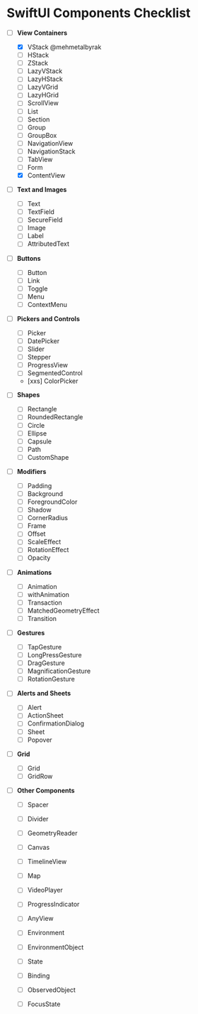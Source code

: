 # SwiftUI Components Checklist

- [ ] **View Containers**
  - [x] VStack @mehmetalbyrak
  - [ ] HStack
  - [ ] ZStack
  - [ ] LazyVStack
  - [ ] LazyHStack
  - [ ] LazyVGrid
  - [ ] LazyHGrid
  - [ ] ScrollView
  - [ ] List
  - [ ] Section
  - [ ] Group
  - [ ] GroupBox
  - [ ] NavigationView
  - [ ] NavigationStack
  - [ ] TabView
  - [ ] Form
  - [x] ContentView

- [ ] **Text and Images**
  - [ ] Text
  - [ ] TextField
  - [ ] SecureField
  - [ ] Image
  - [ ] Label
  - [ ] AttributedText

- [ ] **Buttons**
  - [ ] Button
  - [ ] Link
  - [ ] Toggle
  - [ ] Menu
  - [ ] ContextMenu

- [ ] **Pickers and Controls**
  - [ ] Picker
  - [ ] DatePicker
  - [ ] Slider
  - [ ] Stepper
  - [ ] ProgressView
  - [ ] SegmentedControl
  - [xxs] ColorPicker

- [ ] **Shapes**
  - [ ] Rectangle
  - [ ] RoundedRectangle
  - [ ] Circle
  - [ ] Ellipse
  - [ ] Capsule
  - [ ] Path
  - [ ] CustomShape

- [ ] **Modifiers**
  - [ ] Padding
  - [ ] Background
  - [ ] ForegroundColor
  - [ ] Shadow
  - [ ] CornerRadius
  - [ ] Frame
  - [ ] Offset
  - [ ] ScaleEffect
  - [ ] RotationEffect
  - [ ] Opacity

- [ ] **Animations**
  - [ ] Animation
  - [ ] withAnimation
  - [ ] Transaction
  - [ ] MatchedGeometryEffect
  - [ ] Transition

- [ ] **Gestures**
  - [ ] TapGesture
  - [ ] LongPressGesture
  - [ ] DragGesture
  - [ ] MagnificationGesture
  - [ ] RotationGesture

- [ ] **Alerts and Sheets**
  - [ ] Alert
  - [ ] ActionSheet
  - [ ] ConfirmationDialog
  - [ ] Sheet
  - [ ] Popover

- [ ] **Grid**
  - [ ] Grid
  - [ ] GridRow

- [ ] **Other Components**
  - [ ] Spacer
  - [ ] Divider
  - [ ] GeometryReader
  - [ ] Canvas
  - [ ] TimelineView
  - [ ] Map
  - [ ] VideoPlayer
  - [ ] ProgressIndicator
  - [ ] AnyView
  - [ ] Environment
  - [ ] EnvironmentObject
  - [ ] State
  - [ ] Binding
  - [ ] ObservedObject
  - [ ] FocusState
  
